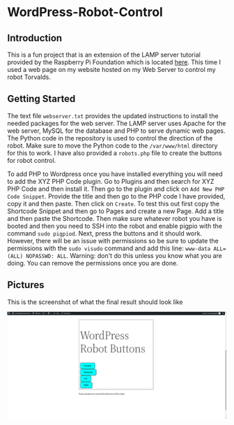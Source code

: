 # WordPress-Robot-Control

## Introduction

This is a fun project that is an extension of the LAMP server tutorial provided by the Raspberry Pi Foundation which is located [here](https://projects.raspberrypi.org/en/projects/lamp-web-server-with-wordpress/0). This time I used a web page on my website hosted on my Web Server to control my robot Torvalds.

## Getting Started

The text file `webserver.txt` provides the updated instructions to install the needed packages for the web server. The LAMP server uses Apache for the web server, MySQL for the database and PHP to serve dynamic web pages. The Python code in the repository is used to control the direction of the robot. Make sure to move the Python code to the `/var/www/html` directory for this to work. I have also provided a `robots.php` file to create the buttons for robot control. 

To add PHP to Wordpress once you have installed everything you will need to add the XYZ PHP Code plugin. Go to Plugins and then search for XYZ PHP Code and then install it. Then go to the plugin and click on `Add New PHP Code Snippet`. Provide the title and then go to the PHP code I have provided, copy it and then paste. Then click on `Create`. To test this out first copy the Shortcode Snippet and then go to Pages and create a new Page. Add a title and then paste the Shortcode. Then make sure whatever robot you have is booted and then you need to SSH into the robot and enable pigpio with the command `sudo pigpiod`. Next, press the buttons and it should work. However, there will be an issue with permissions so be sure to update the permissions with the `sudo visudo` command and add this line: `www-data ALL=(ALL) NOPASSWD: ALL`. Warning: don't do this unless you know what you are doing. You can remove the permissions once you are done.

## Pictures

This is the screenshot of what the final result should look like

![Robot](https://github.com/sentairanger/WordPress-Robot-Control/blob/main/wordpress-robot.png)
